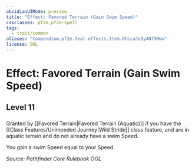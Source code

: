 ```yaml
---
obsidianUIMode: preview
title: "Effect: Favored Terrain (Gain Swim Speed)"
cssclasses: pf2e,pf2e-spell
tags:
  - trait/common
aliases: "Compendium.pf2e.feat-effects.Item.OhLcaJeQy4Nf5Mwo"
license: OGL
---
```

# Effect: Favored Terrain (Gain Swim Speed)
## Level 11
### 






Granted by [[Favored Terrain|Favored Terrain (Aquatic)]] if you have the [[Class Features/Unimpeded Journey|Wild Stride]] class feature, and are in aquatic terrain and do not already have a swim Speed.

You gain a swim Speed equal to your Speed.

*Source: Pathfinder Core Rulebook*
*OGL*